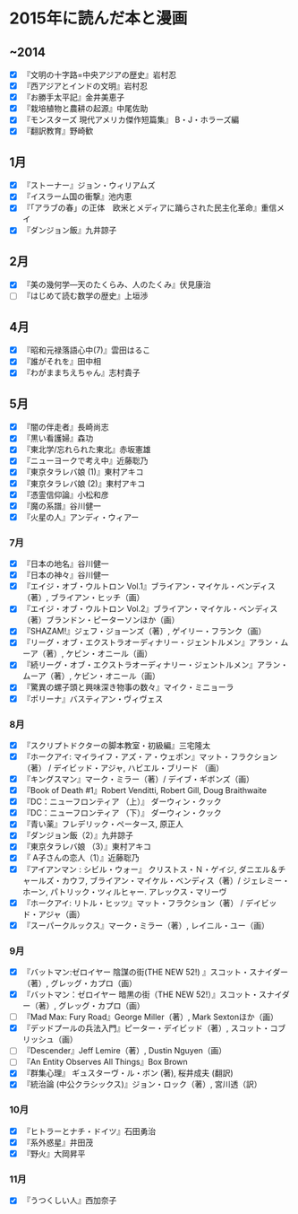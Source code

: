 # 2015年に読んだ本と漫画

## ~2014

- [x] 『文明の十字路=中央アジアの歴史』岩村忍
- [x] 『西アジアとインドの文明』岩村忍
- [x] 『お勝手太平記』金井美恵子
- [x] 『栽培植物と農耕の起源』中尾佐助
- [x] 『モンスターズ 現代アメリカ傑作短篇集』 B・J・ホラーズ編
- [x] 『翻訳教育』野崎歓

## 1月

- [x] 『ストーナー』ジョン・ウィリアムズ
- [x] 『イスラーム国の衝撃』池内恵
- [x] 『「アラブの春」の正体　欧米とメディアに踊らされた民主化革命』重信メイ
- [x] 『ダンジョン飯』九井諒子

## 2月

- [x] 『美の幾何学―天のたくらみ、人のたくみ』伏見康治
- [ ] 『はじめて読む数学の歴史』上垣渉

## 4月

- [x] 『昭和元禄落語心中(7)』雲田はるこ
- [x] 『誰がそれを』田中相
- [x] 『わがままちえちゃん』志村貴子

## 5月

- [x] 『闇の伴走者』長崎尚志
- [x] 『黒い看護婦』森功
- [x] 『東北学/忘れられた東北』赤坂憲雄
- [x] 『ニューヨークで考え中』近藤聡乃
- [x] 『東京タラレバ娘 (1)』東村アキコ
- [x] 『東京タラレバ娘 (2)』東村アキコ
- [x] 『憑霊信仰論』小松和彦
- [x] 『魔の系譜』谷川健一
- [x] 『火星の人』アンディ・ウィアー

### 7月

- [x] 『日本の地名』谷川健一
- [x] 『日本の神々』谷川健一
- [x] 『エイジ・オブ・ウルトロン Vol.1』ブライアン・マイケル・ベンディス（著）, ブライアン・ヒッチ（画）
- [x] 『エイジ・オブ・ウルトロン Vol.2』ブライアン・マイケル・ベンディス（著）ブランドン・ピーターソンほか（画）
- [x] 『SHAZAM!』ジェフ・ジョーンズ（著）, ゲイリー・フランク（画）
- [x] 『リーグ・オブ・エクストラオーディナリー・ジェントルメン』アラン・ムーア（著）, ケビン・オニール（画）
- [x] 『続リーグ・オブ・エクストラオーディナリー・ジェントルメン』アラン・ムーア（著）, ケビン・オニール（画）
- [x] 『驚異の螺子頭と興味深き物事の数々』マイク・ミニョーラ
- [x] 『ポリーナ』バスティアン・ヴィヴェス

### 8月

- [x] 『スクリプトドクターの脚本教室・初級編』三宅隆太
- [x] 『ホークアイ: マイライフ・アズ・ア・ウェポン』マット・フラクション（著） / デイビッド・アジャ, ハビエル・ブリード （画）
- [x] 『キングスマン』マーク・ミラー（著）/ デイブ・ギボンズ（画）
- [x] 『Book of Death #1』Robert Venditti, Robert Gill, Doug Braithwaite
- [x] 『DC：ニューフロンティア （上）』 ダーウィン・クック
- [x] 『DC：ニューフロンティア （下）』 ダーウィン・クック
- [x] 『青い薬』フレデリック・ペータース, 原正人
- [x] 『ダンジョン飯（2）』九井諒子
- [x] 『東京タラレバ娘 （3）』東村アキコ
- [x] 『 A子さんの恋人（1）』近藤聡乃
- [x] 『アイアンマン : シビル・ウォー』 クリストス・Ｎ・ゲイジ, ダニエル＆チャールズ・カウフ, ブライアン・マイケル・ベンディス（著）/ ジェレミー・ホーン, パトリック・ツィルヒャー. アレックス・マリーヴ
- [x] 『ホークアイ: リトル・ヒッツ』マット・フラクション（著） / デイビッド・アジャ（画）
- [x] 『スーパークルックス』マーク・ミラー（著）, レイニル・ユー（画）

### 9月

- [x] 『バットマン:ゼロイヤー 陰謀の街(THE NEW 52!) 』スコット・スナイダー（著）, グレッグ・カプロ（画）
- [x] 『バットマン：ゼロイヤー 暗黒の街（THE NEW 52!）』スコット・スナイダー（著）, グレッグ・カプロ（画）
- [ ] 『Mad Max: Fury Road』George Miller（著）, Mark Sextonほか（画）
- [x] 『デッドプールの兵法入門』ピーター・デイビッド（著）, スコット・コブリッシュ（画）
- [ ] 『Descender』Jeff Lemire（著）, Dustin Nguyen（画）
- [ ] 『An Entity Observes All Things』Box Brown
- [x] 『群集心理』 ギュスターヴ・ル・ボン (著),  桜井成夫 (翻訳) 
- [x] 『統治論 (中公クラシックス)』ジョン・ロック（著）,  宮川透（訳）

### 10月

- [x] 『ヒトラーとナチ・ドイツ』石田勇治
- [x] 『系外惑星』井田茂
- [x] 『野火』大岡昇平

### 11月

- [x] 『うつくしい人』西加奈子